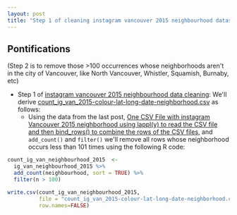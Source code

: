 ```yaml
---
layout: post
title: "Step 1 of cleaning instagram vancouver 2015 neighbourhood dataset is to count the occurrences of each neighborhood using add_count() and filter()"
---
```


## Pontifications
(Step 2 is to remove those >100 occurrences whose neighborhoods aren't in the city of Vancouver, like North Vancouver, Whistler, Squamish, Burnaby, etc)

* Step 1 of [instagram vancouver 2015 neighbourhood data cleaning](http://rolandtanglao.com/2017/10/07/p1-2015-instagram-vancouver-lat-long-to-neighbourhood-flickr-api-done-next-remove-non-vancouver-hoods/): We'll derive [count\_ig_van\_2015-colour-lat-long-date-neighborhood.csv](https://github.com/rtanglao/ig-ggmap/blob/master/WITH_NEIGHBOURHOOD_CSV_FILES_FOR_GGMAP_2015/count_ig_van_2015-colour-lat-long-date-neighborhood.csv) as follows:
    * Using the data from the last post, [One CSV File with instagram Vancouver 2015 neighborhood using lappl(y) to read the CSV file and then bind_rows() to combine the rows of the CSV files](http://rolandtanglao.com/2017/10/09/p1-one-csv-file-neighbourhood-instagram-vancouver-average-colour-2015/), and ```add_count()``` and ```filter()``` we'll remove all rows whose neighborhood occurs less than 101 times using the following R code:

```R
count_ig_van_neighbourhood_2015  <-
  ig_van_neighbourhood_2015 %>% 
  add_count(neighbourhood, sort = TRUE) %>% 
  filter(n > 100)

write.csv(count_ig_van_neighbourhood_2015, 
          file = "count_ig_van_2015-colour-lat-long-date-neighborhood.csv",
          row.names=FALSE)
```